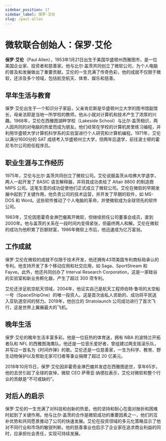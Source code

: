 ```yaml
---
sidebar_position: 17
sidebar_label: 保罗·艾伦
slug: /paul-allen
---
```


# 微软联合创始人：保罗·艾伦

**保罗·艾伦**（Paul Allen），1953年1月21日出生于美国华盛顿州西雅图市，是一位美国企业家、投资者和慈善家。他与比尔·盖茨共同创立了微软公司，为个人电脑的普及和发展做出了重要贡献。艾伦的一生充满了传奇色彩，他的成就不仅限于微软，还涉及多个领域，包括航空航天、体育、娱乐和慈善。

## 早年生活与教育

保罗·艾伦出生于一个知识分子家庭，父亲肯尼斯是华盛顿州立大学的图书馆副馆长，母亲法耶是当地一所学校的教师。他从小就对计算机和技术产生了浓厚的兴趣。1968年，艾伦在西雅图湖畔学校（Lakeside School）与比尔·盖茨相识，两人因共同的对电脑的热爱而成为朋友。他们经常在学校的计算机房里练习编程，并利用华盛顿大学计算机科学系的实验室进行个人研究和计算机编程。1971年，艾伦以满分1600分的 SAT 成绩考入华盛顿州立大学，但两年后退学，前往波士顿的霍尼韦尔公司担任程序员。

## 职业生涯与工作经历

1975年，艾伦与比尔·盖茨共同创立了微软公司。艾伦说服盖茨从哈佛大学退学，两人一起开发了 BASIC 语言解释器，并将其成功卖给了 Altair 8800 的制造商 MIPS 公司。这笔生意的成功促使他们正式成立了微软公司。艾伦在微软的早期发展中起到了关键作用，他负责公司的技术运营，并开发了早期的软件，如 MS-DOS 和 Word。这些软件推动了个人电脑的革命，并使微软成为全球领先的软件公司。

1983年，艾伦因患霍奇金淋巴瘤离开微软，但继续担任公司董事会成员，直到2000年。他与盖茨的关系在一段时间内变得紧张，但最终两人和解。艾伦在微软的成功为他积累了巨额财富，1986年微软上市后，他迅速成为亿万富翁。

## 工作成就

保罗·艾伦在微软的成就不仅限于技术开发，他还拥有43项美国专利商标局承认的专利。他支持开发了多个移动应用和社交应用，如 Saga、SportStream 和 Fayve。此外，他还共同创办了 Interval Research Corporation，这是一家硅谷的实验室和新业务孵化器，产生了超过 300 项专利。

艾伦还涉足航空航天领域，2004年，他证实自己是航天工程师伯特·鲁坦的太空船一号（SpaceShipOne）的唯一投资人。这是首次由私人资助的、成功将平民送入亚轨道空间的努力。2019年，他创立的 Stratolaunch 公司成功进行了首次飞行，这是世界上翼展最大的飞机。

## 晚年生活

保罗·艾伦的晚年生活丰富多彩。他是一位狂热的体育迷，拥有 NBA 的波特兰开拓者队和 NFL 的西雅图海鹰队。他还是一位音乐爱好者，曾组建过两支摇滚乐队，并写过一首名为《时间炸弹》的歌。艾伦还是一位慈善家，一生为科学、教育、野生动物保护以及帮助无家可归者等事业捐赠了超过 20 亿美元。

2018年10月15日，保罗·艾伦因非霍奇金淋巴瘤并发症在西雅图逝世，享年65岁。他的去世引起了全球的哀悼，微软 CEO 萨蒂亚·纳德拉表示，艾伦对微软和整个行业的贡献是“不可或缺的”。

## 对后人的启示

保罗·艾伦的一生充满了对科技和创新的热爱。他的坚持和耐心在面对挫折和困难时起到了关键作用。他与比尔·盖茨的合作是微软成功的重要因素之一，他们的互补优势和共同愿景推动了公司的快速发展。艾伦在投资领域的多元化策略显示了他对不同行业和市场的敏锐判断。他的慈善事业也启示了企业家在追求商业利益的同时，应承担社会责任，实现可持续发展。
